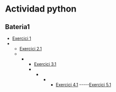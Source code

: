 # Actividad python
## Bateria1

- [Exercici 1](bateria.py)
- - [Exercici 2.1](bateria2.1.py)
  - - - [Exercici 3.1](bateria3.1.py)
      -   - - - [Exercici 4.1](bateria4.1.py)
                -----[Exercici 5.1](bateria5.1.py)



